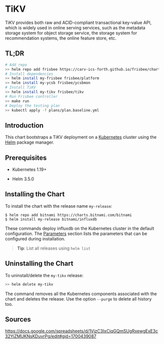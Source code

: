 # TiKV

TiKV provides both raw and ACID-compliant transactional key-value API, which is widely used in online serving services,
such as the metadata storage system for object storage service, the storage system for recommendation systems, the
online feature store, etc.

## TL;DR

```bash
# Add repo
>> helm repo add frisbee https://carv-ics-forth.github.io/frisbee/charts
# Install dependencies
>> helm install my-frisbee frisbee/platform
>> helm install my-ycsb frisbee/ycsbmon
# Install TiKV
>> helm install my-tikv frisbee/tikv
# Run Frisbee controller
>> make run
# Deploy the testing plan
>> kubectl apply -f plans/plan.baseline.yml 
```

## Introduction

This chart bootstraps a TiKV deployment on a [Kubernetes](http://kubernetes.io) cluster using
the [Helm](https://helm.sh) package manager.

## Prerequisites

- Kubernetes 1.19+

- Helm 3.5.0

## Installing the Chart

To install the chart with the release name `my-release`:

```console
$ helm repo add bitnami https://charts.bitnami.com/bitnami
$ helm install my-release bitnami/influxdb
```

These commands deploy influxdb on the Kubernetes cluster in the default configuration. The [Parameters](#parameters)
section lists the parameters that can be configured during installation.

> **Tip**: List all releases using `helm list`

## Uninstalling the Chart

To uninstall/delete the `my-tikv` release:

```bash
>> helm delete my-tikv
```

The command removes all the Kubernetes components associated with the chart and deletes the release. Use the
option `--purge` to delete all history too.

## Sources

https://docs.google.com/spreadsheets/d/1VjzC3IxCiqGQmSUgRxewgExE3c32YiZMUKNsKDuvrPg/edit#gid=1700439087